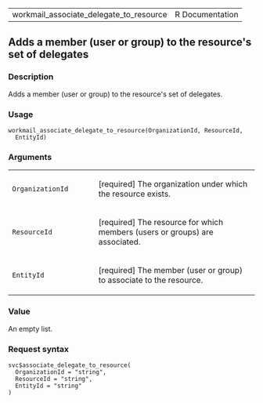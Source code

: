 <table style="width: 100%;">
<tbody>
<tr class="odd">
<td>workmail_associate_delegate_to_resource</td>
<td style="text-align: right;">R Documentation</td>
</tr>
</tbody>
</table>

## Adds a member (user or group) to the resource's set of delegates

### Description

Adds a member (user or group) to the resource's set of delegates.

### Usage

    workmail_associate_delegate_to_resource(OrganizationId, ResourceId,
      EntityId)

### Arguments

<table>
<colgroup>
<col style="width: 35%" />
<col style="width: 65%" />
</colgroup>
<tbody>
<tr class="odd">
<td><code
id="workmail_associate_delegate_to_resource_:_OrganizationId">OrganizationId</code></td>
<td><p>[required] The organization under which the resource
exists.</p></td>
</tr>
<tr class="even">
<td><code
id="workmail_associate_delegate_to_resource_:_ResourceId">ResourceId</code></td>
<td><p>[required] The resource for which members (users or groups) are
associated.</p></td>
</tr>
<tr class="odd">
<td><code
id="workmail_associate_delegate_to_resource_:_EntityId">EntityId</code></td>
<td><p>[required] The member (user or group) to associate to the
resource.</p></td>
</tr>
</tbody>
</table>

### Value

An empty list.

### Request syntax

    svc$associate_delegate_to_resource(
      OrganizationId = "string",
      ResourceId = "string",
      EntityId = "string"
    )
